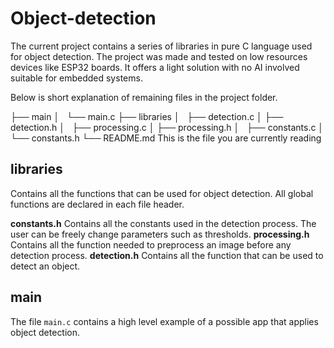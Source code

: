# Object-detection

The current project contains a series of libraries in pure C language used for object detection.
The project was made and tested on low resources devices like ESP32 boards.
It offers a light solution with no AI involved suitable for embedded systems.

Below is short explanation of remaining files in the project folder.

├── main
│   └── main.c
├── libraries
│   ├── detection.c
│   ├── detection.h
│   ├── processing.c
│   ├── processing.h
│   ├── constants.c
│   └── constants.h
└── README.md                  This is the file you are currently reading

## libraries

Contains all the functions that can be used for object detection.
All global functions are declared in each file header.

**constants.h**
Contains all the constants used in the detection process. The user can be freely change parameters such as thresholds.
**processing.h**
Contains all the function needed to preprocess an image before any detection process.
**detection.h**
Contains all the function that can be used to detect an object.

## main

The file `main.c` contains a high level example of a possible app that applies object detection.

